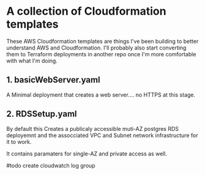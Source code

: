 # A collection of Cloudformation templates 

These AWS Cloudformation templates are things I've been building to better understand AWS and Cloudformation. I'll probably also start converting them to Terraform deployments in another repo once I'm more comfortable with what I'm doing.

## 1. basicWebServer.yaml

A Minimal deployment that creates a web server.... no HTTPS at this stage.


## 2. RDSSetup.yaml

By default this Creates a publicaly accessible muti-AZ postgres RDS deployemnt and the assocciated VPC and Subnet network infrastructure for it to work.

It contains paramaters for single-AZ and private access as well.

#todo create cloudwatch log group
